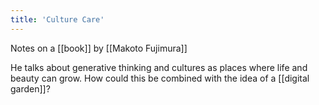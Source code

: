 ```yaml
---
title: 'Culture Care'
---
```


Notes on a [[book]] by [[Makoto Fujimura]]

He talks about generative thinking and cultures as places where life and beauty can grow. How could this be combined with the idea of a [[digital garden]]?
